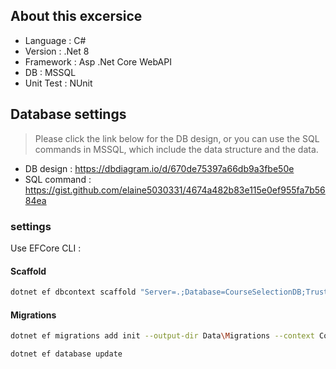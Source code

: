 ## About this excersice
- Language : C#
- Version : .Net 8
- Framework : Asp .Net Core WebAPI
- DB : MSSQL
- Unit Test : NUnit

## Database settings
> Please click the link below for the DB design, or you can use the SQL commands in MSSQL, which include the data structure and the data.
- DB design : https://dbdiagram.io/d/670de75397a66db9a3fbe50e
- SQL command : https://gist.github.com/elaine5030331/4674a482b83e115e0ef955fa7b5684ea

### settings 
Use EFCore CLI :
#### Scaffold
```bash
dotnet ef dbcontext scaffold "Server=.;Database=CourseSelectionDB;Trusted_Connection=True;TrustServerCertificate=True;"Microsoft.EntityFrameworkCore.SqlServer --context CourseSelectionContext --context-dir Data --output-dir Data\Models --force
```

#### Migrations
```bash
dotnet ef migrations add init --output-dir Data\Migrations --context CourseSelectionContext

dotnet ef database update
```


